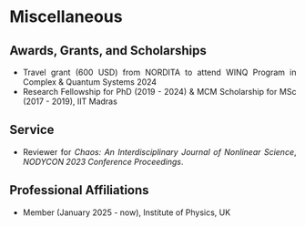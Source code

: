 # Miscellaneous




## Awards, Grants, and Scholarships
<ul align=justify>
<li>Travel grant (600 USD) from NORDITA to attend WINQ Program in Complex & Quantum Systems 2024
<li>Research Fellowship for PhD (2019 - 2024) & MCM Scholarship for MSc (2017 - 2019), IIT Madras
</ul>


## Service
<ul align=justify>
<li> Reviewer for <em>Chaos: An Interdisciplinary Journal of Nonlinear Science</em>, <em>NODYCON 2023 Conference Proceedings</em>.
</ul>

## Professional Affiliations
<ul align=justify>
<li> Member (January 2025 - now), Institute of Physics, UK
</ul>

